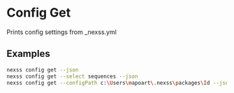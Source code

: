 # Config Get

Prints config settings from \_nexss.yml

## Examples

```sh
nexss config get --json
nexss config get --select sequences --json
nexss config get --configPath c:\Users\mapoart\.nexss\packages\Id --json --select name # displays name value from _nexss.yml
```
